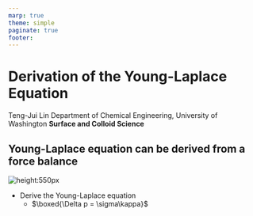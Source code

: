 ```yaml
---
marp: true
theme: simple
paginate: true
footer:
---
```


<!-- headingDivider: 2 -->
<!-- _class: cover -->
# Derivation of the Young-Laplace Equation

Teng-Jui Lin
Department of Chemical Engineering, University of Washington
**Surface and Colloid Science**

## Young-Laplace equation can be derived from a force balance
<!-- _class: twocol -->
![height:550px](surface-point-derive.png)

- Derive the Young-Laplace equation
  - $\boxed{\Delta p = \sigma\kappa}$
